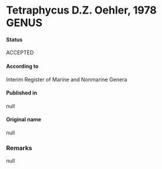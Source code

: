 # Tetraphycus D.Z. Oehler, 1978 GENUS

#### Status
ACCEPTED

#### According to
Interim Register of Marine and Nonmarine Genera

#### Published in
null

#### Original name
null

### Remarks
null